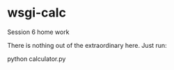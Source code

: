 # wsgi-calc
Session 6 home work

There is nothing out of the extraordinary here. Just run:

python calculator.py

